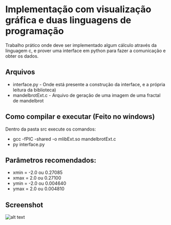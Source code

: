 # Implementação com visualização gráfica e duas linguagens de programação

Trabalho prático onde deve ser implementado algum cálculo através da linguagem c, e prover uma interface em python para fazer a comunicação e obter os dados.

## Arquivos

* interface.py - Onde está presente a construção da interface, e a própria leitura da biblioteca)
* mandelbrotExt.c - Arquivo de geração de uma imagem de uma fractal de mandelbrot

## Como compilar e executar (Feito no windows)
Dentro da pasta src execute os comandos:

* gcc -fPIC -shared -o mlibExt.so mandelbrotExt.c
* py interface.py

## Parâmetros recomendados:
* xmin = -2.0 ou 0.27085
* xmax = 2.0 ou 0.27100
* ymin = -2.0 ou 0.004640
* ymax = 2.0 ou 0.004810

## Screenshot

![alt text](https://i.postimg.cc/kXvq0j1N/Captura-de-Tela-77.png)